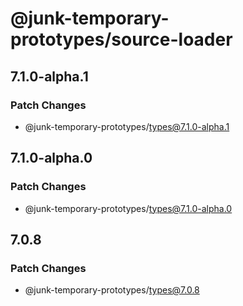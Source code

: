 # @junk-temporary-prototypes/source-loader

## 7.1.0-alpha.1

### Patch Changes

- @junk-temporary-prototypes/types@7.1.0-alpha.1

## 7.1.0-alpha.0

### Patch Changes

- @junk-temporary-prototypes/types@7.1.0-alpha.0

## 7.0.8

### Patch Changes

- @junk-temporary-prototypes/types@7.0.8
